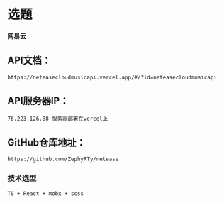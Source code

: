 # 选题
#### 网易云

## API文档：
	https://neteasecloudmusicapi.vercel.app/#/?id=neteasecloudmusicapi

## API服务器IP：
	76.223.126.88 服务器部署在vercel上

## GitHub仓库地址： 
	https://github.com/ZephyRTy/netease

### 技术选型
	TS + React + mobx + scss